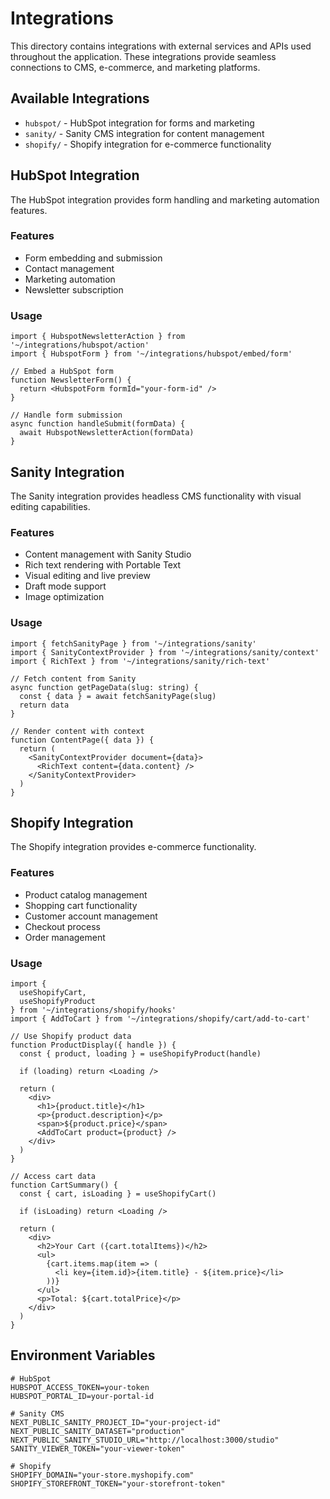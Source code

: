# Integrations

This directory contains integrations with external services and APIs used throughout the application. These integrations provide seamless connections to CMS, e-commerce, and marketing platforms.

## Available Integrations

- `hubspot/` - HubSpot integration for forms and marketing
- `sanity/` - Sanity CMS integration for content management
- `shopify/` - Shopify integration for e-commerce functionality

## HubSpot Integration

The HubSpot integration provides form handling and marketing automation features.

### Features

- Form embedding and submission
- Contact management
- Marketing automation
- Newsletter subscription

### Usage

```tsx
import { HubspotNewsletterAction } from '~/integrations/hubspot/action'
import { HubspotForm } from '~/integrations/hubspot/embed/form'

// Embed a HubSpot form
function NewsletterForm() {
  return <HubspotForm formId="your-form-id" />
}

// Handle form submission
async function handleSubmit(formData) {
  await HubspotNewsletterAction(formData)
}
```

## Sanity Integration

The Sanity integration provides headless CMS functionality with visual editing capabilities.

### Features

- Content management with Sanity Studio
- Rich text rendering with Portable Text
- Visual editing and live preview
- Draft mode support
- Image optimization

### Usage

```tsx
import { fetchSanityPage } from '~/integrations/sanity'
import { SanityContextProvider } from '~/integrations/sanity/context'
import { RichText } from '~/integrations/sanity/rich-text'

// Fetch content from Sanity
async function getPageData(slug: string) {
  const { data } = await fetchSanityPage(slug)
  return data
}

// Render content with context
function ContentPage({ data }) {
  return (
    <SanityContextProvider document={data}>
      <RichText content={data.content} />
    </SanityContextProvider>
  )
}
```

## Shopify Integration

The Shopify integration provides e-commerce functionality.

### Features

- Product catalog management
- Shopping cart functionality
- Customer account management
- Checkout process
- Order management

### Usage

```tsx
import { 
  useShopifyCart, 
  useShopifyProduct 
} from '~/integrations/shopify/hooks'
import { AddToCart } from '~/integrations/shopify/cart/add-to-cart'

// Use Shopify product data
function ProductDisplay({ handle }) {
  const { product, loading } = useShopifyProduct(handle)
  
  if (loading) return <Loading />
  
  return (
    <div>
      <h1>{product.title}</h1>
      <p>{product.description}</p>
      <span>${product.price}</span>
      <AddToCart product={product} />
    </div>
  )
}

// Access cart data
function CartSummary() {
  const { cart, isLoading } = useShopifyCart()
  
  if (isLoading) return <Loading />
  
  return (
    <div>
      <h2>Your Cart ({cart.totalItems})</h2>
      <ul>
        {cart.items.map(item => (
          <li key={item.id}>{item.title} - ${item.price}</li>
        ))}
      </ul>
      <p>Total: ${cart.totalPrice}</p>
    </div>
  )
}
```

## Environment Variables

```env
# HubSpot
HUBSPOT_ACCESS_TOKEN=your-token
HUBSPOT_PORTAL_ID=your-portal-id

# Sanity CMS
NEXT_PUBLIC_SANITY_PROJECT_ID="your-project-id"
NEXT_PUBLIC_SANITY_DATASET="production"
NEXT_PUBLIC_SANITY_STUDIO_URL="http://localhost:3000/studio"
SANITY_VIEWER_TOKEN="your-viewer-token"

# Shopify
SHOPIFY_DOMAIN="your-store.myshopify.com"
SHOPIFY_STOREFRONT_TOKEN="your-storefront-token"

```

